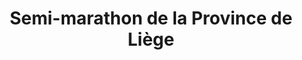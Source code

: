---
title: "Semi-marathon de la Province de Liège"
publishdate: 2025-10-19
racedate: 2025-10-19T10:15:00
distance: 21.00
racetime: ??:??:??
location: Liège
tags: ["Race", "Liège", "Semi-marathon", "Belgique"]
comments: false
draft: true
---